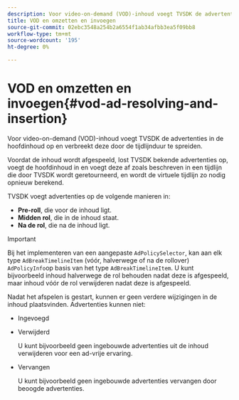 ```yaml
---
description: Voor video-on-demand (VOD)-inhoud voegt TVSDK de advertenties in de hoofdinhoud op en verbreekt deze door de tijdlijnduur te spreiden.
title: VOD en omzetten en invoegen
source-git-commit: 02ebc3548a254b2a6554f1ab34afbb3ea5f09bb8
workflow-type: tm+mt
source-wordcount: '195'
ht-degree: 0%

---
```


# VOD en omzetten en invoegen{#vod-ad-resolving-and-insertion}

Voor video-on-demand (VOD)-inhoud voegt TVSDK de advertenties in de hoofdinhoud op en verbreekt deze door de tijdlijnduur te spreiden.

Voordat de inhoud wordt afgespeeld, lost TVSDK bekende advertenties op, voegt de hoofdinhoud in en voegt deze af zoals beschreven in een tijdlijn die door TVSDK wordt geretourneerd, en wordt de virtuele tijdlijn zo nodig opnieuw berekend.

TVSDK voegt advertenties op de volgende manieren in:

* **Pre-roll**, die voor de inhoud ligt.
* **Midden rol**, die in de inhoud staat.
* **Na de rol**, die na de inhoud ligt.

>[!IMPORTANT]
>
>Bij het implementeren van een aangepaste `AdPolicySelector`, kan aan elk type `AdBreakTimelineItem` (vóór, halverwege of na de rollover) `AdPolicyInfo`op basis van het type `AdBreakTimelineItem`. U kunt bijvoorbeeld inhoud halverwege de rol behouden nadat deze is afgespeeld, maar inhoud vóór de rol verwijderen nadat deze is afgespeeld.

Nadat het afspelen is gestart, kunnen er geen verdere wijzigingen in de inhoud plaatsvinden. Advertenties kunnen niet:

* Ingevoegd
* Verwijderd

  U kunt bijvoorbeeld geen ingebouwde advertenties uit de inhoud verwijderen voor een ad-vrije ervaring.
* Vervangen

  U kunt bijvoorbeeld geen ingebouwde advertenties vervangen door beoogde advertenties.
